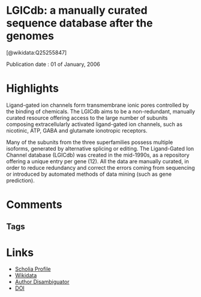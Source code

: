 
LGICdb: a manually curated sequence database after the genomes
==============================================================
  
  [@wikidata:Q25255847]  
  
Publication date : 01 of January, 2006  

# Highlights

Ligand-gated ion channels form transmembrane ionic pores controlled by the binding of chemicals. The LGICdb aims to be a non-redundant, manually curated resource offering access to the large number of subunits composing extracellularly activated ligand-gated ion channels, such as nicotinic, ATP, GABA and glutamate ionotropic receptors. 

Many of the subunits from the three superfamilies possess multiple isoforms, generated by alternative splicing or editing. The Ligand-Gated Ion Channel database (LGICdb) was created in the mid-1990s, as a repository offering a unique entry per gene (12). All the data are manually curated, in order to reduce redundancy and correct the errors coming from sequencing or introduced by automated methods of data mining (such as gene prediction).


# Comments

## Tags

# Links
  
 * [Scholia Profile](https://scholia.toolforge.org/work/Q25255847)  
 * [Wikidata](https://www.wikidata.org/wiki/Q25255847)  
 * [Author Disambiguator](https://author-disambiguator.toolforge.org/work_item_oauth.php?id=Q25255847&batch_id=&match=1&author_list_id=&doit=Get+author+links+for+work)  
 * [DOI](https://doi.org/10.1093/NAR/GKJ104)  
